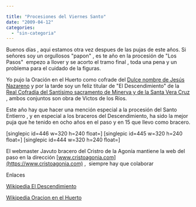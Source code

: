 ```yaml
---

title: "Procesiones del Viernes Santo"
date: "2009-04-12"
categories: 
  - "sin-categoria"
---
```


Buenos días , aqui estamos otra vez despues de las pujas de este años. Si señores soy un orgullosos "papon" , es te año en la procesión de "Los Pasos"  empezo a llover y se acorto el tramo final , toda una pena y un problema para el cuidado de la figuras.

Yo pujo la Oración en el Huerto como cofrade del [Dulce nombre de Jesús Nazareno](https://www.jhsleon.com/) y por la tarde soy un feliz titular de "El Descendimiento" de la [Real Cofradía del Santísimo sacramento de Minerva y de la Santa Vera Cruz](https://www.minervayveracruz.com/) , ambos conjuntos son obra de Victos de los Ríos.

Este año hay que hacer una mención especial a la procesión del Santo Entierro , y en especial a los braceros del Descendimiento, ha sido la mejor puja que he tenido en ocho años en el paso y en 15 que llevo como bracero.

\[singlepic id=446 w=320 h=240 float=\] \[singlepic id=445 w=320 h=240 float=\] \[singlepic id=444 w=320 h=240 float=\]

El webmaster Javuto bracero del Cristro de la Agonía mantiene la web del paso en la dirección [www.cristoagonia.com](https://www.cristoagonia.com) ,  siempre hay que colaborar

Enlaces

[Wikipedia El Descendimiento](https://es.wikipedia.org/wiki/Real_Cofrad%C3%ADa_de_Minerva_y_Veracruz_(Le%C3%B3n)#Madre_Dolorosa_y_El_Descendimiento)

[Wikipedia Oracion en el Huerto](https://es.wikipedia.org/wiki/Cofrad%C3%ADa_del_Dulce_Nombre_de_Jes%C3%BAs_Nazareno_(Le%C3%B3n)#Oraci.C3.B3n_en_el_huerto)
